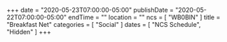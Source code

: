 +++
date = "2020-05-23T07:00:00-05:00"
publishDate = "2020-05-22T07:00:00-05:00"
endTime = ""
location = ""
ncs = [ "WB0BIN" ]
title = "Breakfast Net"
categories = [ "Social" ]
dates = [ "NCS Schedule", "Hidden" ]
+++
